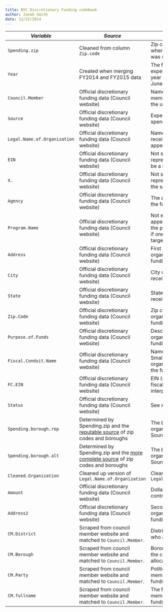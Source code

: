 ```yaml
---
title: NYC Discretionary Funding codebook
author: Jonah Smith
date: 12/22/2014
---
```


| *Variable* | *Source* | *Definition* |
| ---------- | -------- | ------------- |
| ```Spending.zip``` | Cleaned from column ```Zip.code``` | Zip code of organization where discretionary funding was spent. |
| ```Year``` | Created when merging FY2014 and FY2015 data | The fiscal year of the expenditure. Note the fiscal year extends from July 1 to June 30. |
| ```Council.Member``` | Official discretionary funding data  (Council website) | Name of the council member who decided on the use of funds. |
| ```Source``` |  Official discretionary funding data  (Council website) | Expenditure category (the spending programs). |
| ```Legal.Name.of.Organization``` | Official discretionary funding data  (Council website) | Name of organization receiving the funding, as it appears on official dataset |
| ```EIN``` | Official discretionary funding data  (Council website) | Not sure what this variable represents, but appears to be a nonprofit ID number. |
| ```X.``` | Official discretionary funding data  (Council website) | Not sure what this variable represents, but seems to be the same as ```Status``` |
| ```Agency``` | Official discretionary funding data  (Council website) | The agency administering the funds. |
| ```Program.Name``` | Official discretionary funding data  (Council website) | Not entirely sure, but appears to be the name of the program being funded, if one in particular is being targeted. |
| ```Address``` | Official discretionary funding data  (Council website) | First address line of organization receiving funding |
| ```City``` | Official discretionary funding data  (Council website) | City of organization receiving funding. |
| ```State``` | Official discretionary funding data  (Council website) | State of the organization receiving funding. |
| ```Zip.Code``` | Official discretionary funding data  (Council website) | Zip code of the organizations receiving funding. |
| ```Purpose.of.Funds``` | Official discretionary funding data  (Council website) | Description provided by organizations of what the funding will be used for. |
| ```Fiscal.Conduit.Name``` | Official discretionary funding data  (Council website) | Name of fiscal conduit. Small nonprofits use larger organizations to administer the funds on their behalf. |
| ```FC.EIN``` | Official discretionary funding data  (Council website) | EIN (see note above) of fiscal conduit (unconfirmed interpretation). |
| ```Status``` | Official discretionary funding data  (Council website) | See ```X.```|
| ```Spending.borough.rep``` | Determined by Spending.zip and the [reputable source](http://www.health.ny.gov/statistics/cancer/registry/appendix/neighborhoods.htm) of zip codes and boroughs | The borough where the organization is located (see Source). |
| ```Spending.borough.alt``` | Determined by Spending.zip and the [more complete source](http://www.nycbynatives.com/nyc_info/new_york_city_zip_codes.php) of zip codes and boroughs | The borough where the organization is located (see Source). |
| ```Cleaned.Organization``` | Cleaned up version of ```Legal.Name.of.Organization``` | Cleaned up version of ```Legal.Name.of.Organization``` |
| ```Amount``` | Official discretionary funding data  (Council website) | Dollar amount of contribution. |
| ```Address2``` |Official discretionary funding data  (Council website) | Second line of address of organization receiving funding. |
| ```CM.District``` | Scraped from council member website and matched to ```Council.Member```. | District of council member who allocated the funds. |
| ```CM.Borough``` | Scraped from council member website and matched to ```Council.Member```. | Borough of the district of the council member who allocated the funds. |
| ```CM.Party``` | Scraped from council member website and matched to ```Council.Member```. | Political party of the council member who allocated the funds. |
| ```CM.fullname``` | Scraped from council member website and matched to ```Council.Member```. | The full name of the council member who allocated the funds. |